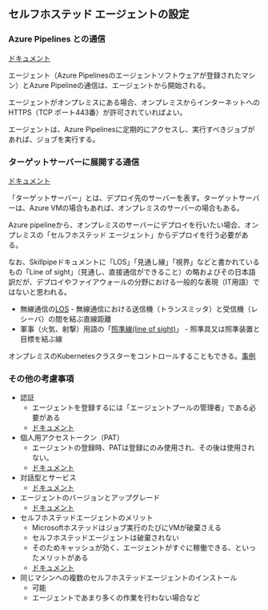 
## セルフホステッド エージェントの設定



### Azure Pipelines との通信

[ドキュメント](https://docs.microsoft.com/ja-jp/azure/devops/pipelines/agents/agents?view=azure-devops&tabs=browser#communication)

エージェント（Azure Pipelinesのエージェントソフトウェアが登録されたマシン）とAzure Pipelineの通信は、エージェントから開始される。

エージェントがオンプレミスにある場合、オンプレミスからインターネットへのHTTPS（TCP ポート443番）が許可されていればよい。

エージェントは、Azure Pipelinesに定期的にアクセスし、実行すべきジョブがあれば、ジョブを実行する。

### ターゲットサーバーに展開する通信

[ドキュメント](https://docs.microsoft.com/ja-jp/azure/devops/pipelines/agents/agents?view=azure-devops&tabs=browser#communication-to-deploy-to-target-servers)

「ターゲットサーバー」とは、デプロイ先のサーバーを表す。ターゲットサーバーは、Azure VMの場合もあれば、オンプレミスのサーバーの場合もある。

Azure pipelineから、オンプレミスのサーバーにデプロイを行いたい場合、オンプレミスの「セルフホステッド エージェント」からデプロイを行う必要がある。

なお、Skillpipeドキュメントに「LOS」「見通し線」「視界」などと書かれているもの「Line of sight」（見通し、直接通信ができること）の略およびその日本語訳だが、デプロイやファイアウォールの分野における一般的な表現（IT用語）ではないと思われる。
- 無線通信の[LOS](https://www.sophia-it.com/content/LOS) - 無線通信における送信機（トランスミッタ）と受信機（レシーバ）の間を結ぶ直線距離
- 軍事（火気、射撃）用語の「[照準線(line of sight)](https://www.mod.go.jp/atla/nds/Y/Y0005B.pdf)」 - 照準具又は照準装置と目標を結ぶ線

オンプレミスのKubernetesクラスターをコントロールすることもできる。[事例](https://yomon.hatenablog.com/entry/2020/04/pipeline_private)

### その他の考慮事項

- 認証
  - エージェントを登録するには「エージェントプールの管理者」である必要がある
  - [ドキュメント](https://docs.microsoft.com/ja-jp/azure/devops/pipelines/agents/pools-queues?view=azure-devops&tabs=yaml%2Cbrowser#security)
- 個人用アクセストークン（PAT）
  - エージェントの登録時、PATは登録にのみ使用され、その後は使用されない。
  - [ドキュメント](https://docs.microsoft.com/ja-jp/azure/devops/pipelines/agents/agents?view=azure-devops&tabs=browser#personal-access-token-pat)
- 対話型とサービス
  - [ドキュメント](https://docs.microsoft.com/ja-jp/azure/devops/pipelines/agents/agents?view=azure-devops&tabs=browser#interactive-or-service)
- エージェントのバージョンとアップグレード
  - [ドキュメント](https://docs.microsoft.com/ja-jp/azure/devops/pipelines/agents/agents?view=azure-devops&tabs=browser#agent-version-and-upgrades)
- セルフホステッドエージェントのメリット
  - Microsoftホステッドはジョブ実行のたびにVMが破棄さえる
  - セルフホステッドエージェントは破棄されない
  - そのためキャッシュが効く、エージェントがすぐに稼働できる、といったメリットがある
  - [ドキュメント](https://docs.microsoft.com/ja-jp/azure/devops/pipelines/agents/agents?view=azure-devops&tabs=browser#private-agent-performance-advantages)
- 同じマシンへの複数のセルフホステッドエージェントのインストール
  - 可能
  - エージェントであまり多くの作業を行わない場合など
